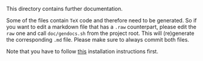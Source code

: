 This directory contains further documentation.

Some of the files contain `TeX` code and therefore need to be generated. So if you want to edit a markdown file that has a `.raw` counterpart, please edit the `raw` one and call `doc/gendocs.sh` from the project root. This will (re)generate the corresponding `.md` file. Please make sure to always commit both files.

Note that you have to follow [this](https://github.com/leegao/readme2tex#installation) installation instructions first.
